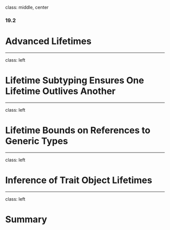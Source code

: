 class: middle, center

### 19.2

# Advanced Lifetimes

---

class: left

# Lifetime Subtyping Ensures One Lifetime Outlives Another

---

class: left

# Lifetime Bounds on References to Generic Types

---

class: left

# Inference of Trait Object Lifetimes

---

class: left

# Summary

